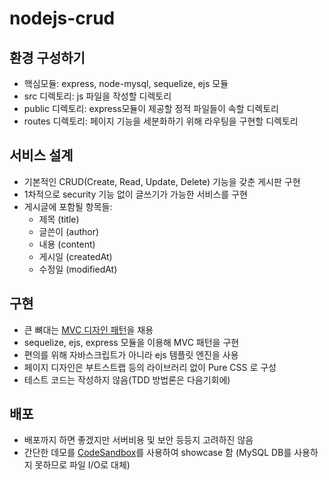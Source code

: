 # nodejs-crud
## 환경 구성하기
- 핵심모듈: express, node-mysql, sequelize, ejs 모듈   
- src 디렉토리: js 파일을 작성할 디렉토리   
- public 디렉토리: express모듈이 제공할 정적 파일들이 속할 디렉토리   
- routes 디렉토리: 페이지 기능을 세분화하기 위해 라우팅을 구현할 디렉토리   
   
## 서비스 설계
- 기본적인 CRUD(Create, Read, Update, Delete) 기능을 갖춘 게시판 구현   
- 1차적으로 security 기능 없이 글쓰기가 가능한 서비스를 구현   
- 게시글에 포함될 항목들:
    - 제목 (title)   
    - 글쓴이 (author)   
    - 내용 (content)   
    - 게시일 (createdAt)   
    - 수정일 (modifiedAt)   
   
## 구현
- 큰 뼈대는 [MVC 디자인 패턴]을 채용   
- sequelize, ejs, express 모듈을 이용해 MVC 패턴을 구현   
- 편의를 위해 자바스크립트가 아니라 ejs 템플릿 엔진을 사용   
- 페이지 디자인은 부트스트랩 등의 라이브러리 없이 Pure CSS 로 구성   
- 테스트 코드는 작성하지 않음(TDD 방법론은 다음기회에)   
    
## 배포
- 배포까지 하면 좋겠지만 서버비용 및 보안 등등지 고려하진 않음   
- 간단한 데모를 [CodeSandbox]를 사용하여 showcase 함 (MySQL DB를 사용하지 못하므로 파일 I/O로 대체)   


[MVC 디자인 패턴]: https://github.com/RudyPark3091/nodejs-crud/blob/master/_doc/mvc-pattern.md
[CodeSandbox]: https://codesandbox.io/index2

